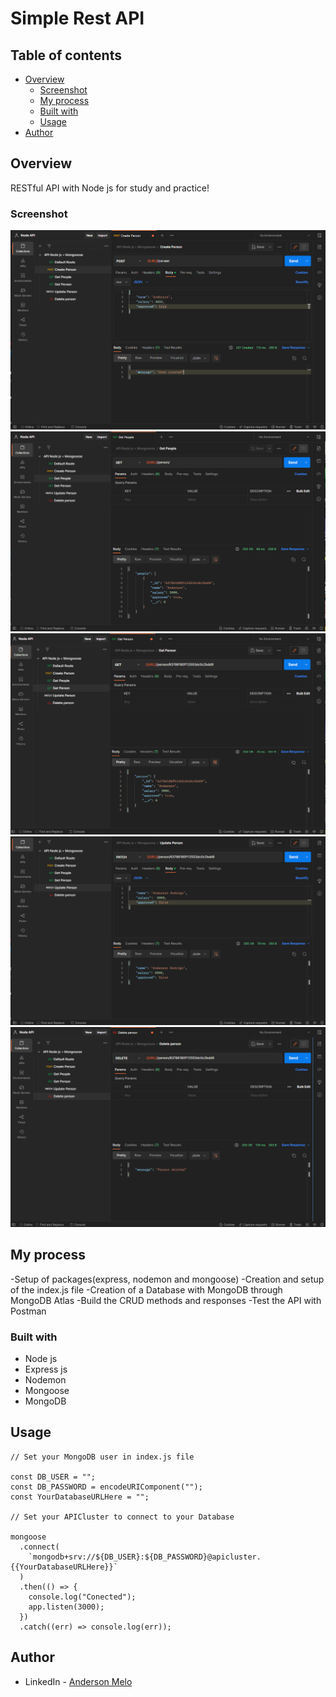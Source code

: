 # Simple Rest API

## Table of contents

- [Overview](#overview)
  - [Screenshot](#screenshot)
  - [My process](#my-process)
  - [Built with](#built-with)
  - [Usage](#usage)
- [Author](#author)

## Overview
RESTful API with Node js for study and practice!

### Screenshot

![Create](./screenshots/Create.png)
![Read - ALL](./screenshots/Read-ALL.png)
![Read - by ID](./screenshots/Read-byID.png)
![Update](./screenshots/Update.png)
![Delete](./screenshots/Delete.png)

## My process
-Setup of packages(express, nodemon and mongoose)
-Creation and setup of the index.js file
-Creation of a Database with MongoDB through MongoDB Atlas
-Build the CRUD methods and responses
-Test the API with Postman

### Built with

- Node js
- Express js
- Nodemon
- Mongoose
- MongoDB

## Usage

```
// Set your MongoDB user in index.js file 

const DB_USER = "";
const DB_PASSWORD = encodeURIComponent("");
const YourDatabaseURLHere = "";

// Set your APICluster to connect to your Database

mongoose
  .connect(
    `mongodb+srv://${DB_USER}:${DB_PASSWORD}@apicluster.{{YourDatabaseURLHere}}`
  )
  .then(() => {
    console.log("Conected");
    app.listen(3000);
  })
  .catch((err) => console.log(err));

```

## Author

- LinkedIn - [Anderson Melo](https://www.linkedin.com/in/anderson-melo-3aaa94198/)
